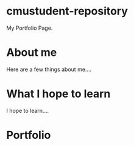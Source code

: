 # cmustudent-repository
My Portfolio Page.

# About me
Here are a few things about me....

# What I hope to learn
I hope to learn....

# Portfolio
